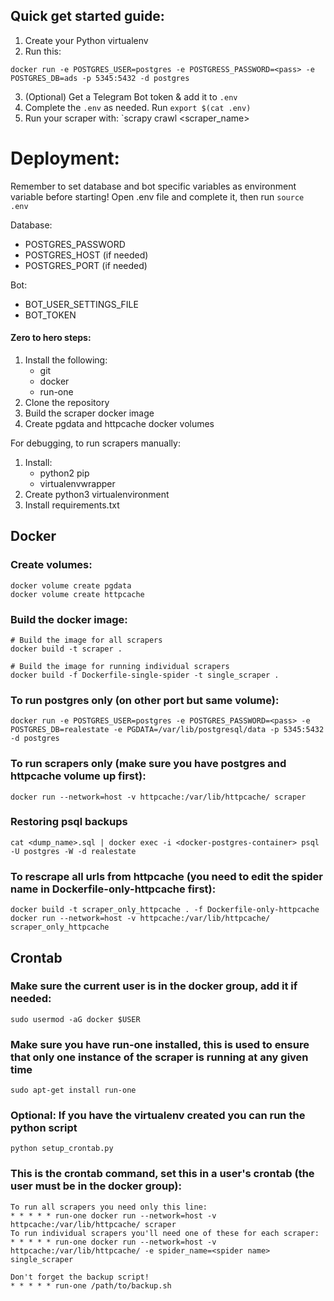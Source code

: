 ## Quick get started guide:
1. Create your Python virtualenv
2. Run this:
```
docker run -e POSTGRES_USER=postgres -e POSTGRESS_PASSWORD=<pass> -e POSTGRES_DB=ads -p 5345:5432 -d postgres
```
3. (Optional) Get a Telegram Bot token & add it to `.env`
4. Complete the `.env` as needed. Run `export $(cat .env)`
5. Run your scraper with: `scrapy crawl <scraper_name>

# Deployment:
Remember to set database and bot specific variables as environment variable before starting! Open .env file and complete it, then run `source .env`

Database:
- POSTGRES_PASSWORD
- POSTGRES_HOST (if needed)
- POSTGRES_PORT (if needed)

Bot:
- BOT_USER_SETTINGS_FILE
- BOT_TOKEN


#### Zero to hero steps:
1. Install the following:
    * git
    * docker
    * run-one
2. Clone the repository
3. Build the scraper docker image
4. Create pgdata and httpcache docker volumes

For debugging, to run scrapers manually:
1. Install:
    * python2 pip
    * virtualenvwrapper
2. Create python3 virtualenvironment
3. Install requirements.txt

## Docker

### Create volumes:
    docker volume create pgdata
    docker volume create httpcache

### Build the docker image:
    # Build the image for all scrapers
    docker build -t scraper .
    
    # Build the image for running individual scrapers
    docker build -f Dockerfile-single-spider -t single_scraper .

### To run postgres only (on other port but same volume):
    docker run -e POSTGRES_USER=postgres -e POSTGRES_PASSWORD=<pass> -e POSTGRES_DB=realestate -e PGDATA=/var/lib/postgresql/data -p 5345:5432 -d postgres

### To run scrapers only (make sure you have postgres and httpcache volume up first):
    docker run --network=host -v httpcache:/var/lib/httpcache/ scraper

### Restoring psql backups
    cat <dump_name>.sql | docker exec -i <docker-postgres-container> psql -U postgres -W -d realestate
    
### To rescrape all urls from httpcache (you need to edit the spider name in Dockerfile-only-httpcache first):
    docker build -t scraper_only_httpcache . -f Dockerfile-only-httpcache
    docker run --network=host -v httpcache:/var/lib/httpcache/ scraper_only_httpcache


## Crontab    

### Make sure the current user is in the docker group, add it if needed:
    sudo usermod -aG docker $USER

### Make sure you have run-one installed, this is used to ensure that only one instance of the scraper is running at any given time
    sudo apt-get install run-one

### Optional: If you have the virtualenv created you can run the python script
    python setup_crontab.py

### This is the crontab command, set this in a user's crontab (the user must be in the docker group):
    To run all scrapers you need only this line:
    * * * * * run-one docker run --network=host -v httpcache:/var/lib/httpcache/ scraper
    To run individual scrapers you'll need one of these for each scraper:
    * * * * * run-one docker run --network=host -v httpcache:/var/lib/httpcache/ -e spider_name=<spider name> single_scraper

    Don't forget the backup script!
    * * * * * run-one /path/to/backup.sh
